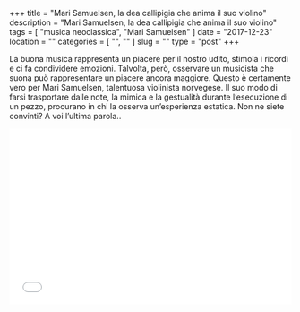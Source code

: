 +++
title = "Mari Samuelsen, la dea callipigia che anima il suo violino"
description = "Mari Samuelsen, la dea callipigia che anima il suo violino"
tags = [ "musica neoclassica", "Mari Samuelsen" ]
date = "2017-12-23"
location = ""
categories = [
  "",
  ""
]
slug = ""
type = "post"
+++

La buona musica rappresenta un piacere per il nostro udito, stimola i ricordi e ci fa condividere emozioni. Talvolta, però, osservare un musicista che suona può rappresentare un piacere ancora maggiore. Questo è certamente vero per Mari Samuelsen, talentuosa violinista norvegese. Il suo modo di farsi trasportare dalle note, la mimica e la gestualità durante l’esecuzione di un pezzo, procurano in chi la osserva un’esperienza estatica. Non ne siete convinti? A voi l’ultima parola..

<div style="position: relative; padding-bottom: 56.25%; padding-top: 30px; height: 0; overflow: hidden;">
  <iframe src="//www.youtube.com/embed/PSCd3gwYFys?rel=0"
  style="position: absolute; top: 0; left: 0; width: 100%; height: 100%;" allowfullscreen frameborder="0" title="YouTube Video"></iframe>
</div>
